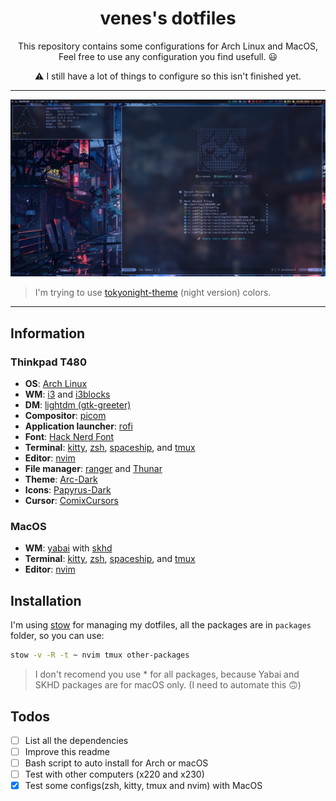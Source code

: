 <h1 align="center">venes's dotfiles</h1>

<div align="center">
This repository contains some configurations for Arch Linux and MacOS, Feel free to use any configuration you find usefull. 😃

⚠️ I still have a lot of things to configure so this isn't finished yet.

</div>

---

![Desktop](./images/screenshot.png)

> I'm trying to use [tokyonight-theme](https://github.com/folke/tokyonight.nvim) (night version) colors.

---

## Information

### Thinkpad T480

- **OS**: [Arch Linux](https://archlinux.org/)
- **WM**: [i3](https://i3wm.org/) and [i3blocks](https://github.com/vivien/i3blocks)
- **DM**: [lightdm (gtk-greeter)](https://github.com/canonical/lightdm)
- **Compositor**: [picom](https://github.com/yshui/picom)
- **Application launcher**: [rofi](https://github.com/davatorium/rofi)
- **Font**: [Hack Nerd Font](https://github.com/ryanoasis/nerd-fonts/releases/download/v3.2.1/Hack.zip)
- **Terminal**: [kitty](https://github.com/kovidgoyal/kitty), [zsh](https://www.zsh.org/), [spaceship](https://spaceship-prompt.sh/), and [tmux](https://github.com/tmux/tmux)
- **Editor**: [nvim](https://neovim.io/)
- **File manager**: [ranger](https://github.com/ranger/ranger) and [Thunar](https://docs.xfce.org/xfce/thunar/start)
- **Theme**: [Arc-Dark](https://github.com/horst3180/arc-theme)
- **Icons**: [Papyrus-Dark](https://github.com/PapirusDevelopmentTeam/papirus-icon-theme)
- **Cursor**: [ComixCursors](https://limitland.de/comixcursors)

### MacOS

- **WM**: [yabai](https://github.com/koekeishiya/yabai) with [skhd](https://github.com/koekeishiya/skhd)
- **Terminal**: [kitty](https://github.com/kovidgoyal/kitty), [zsh](https://www.zsh.org/), [spaceship](https://spaceship-prompt.sh/), and [tmux](https://github.com/tmux/tmux)
- **Editor**: [nvim](https://neovim.io/)

## Installation

I'm using [stow](https://www.gnu.org/software/stow/) for managing my dotfiles, all the packages are in `packages` folder, so you can use:

```sh
stow -v -R -t ~ nvim tmux other-packages
```

> I don't recomend you use \* for all packages, because Yabai and SKHD packages are for macOS only. (I need to automate this 🙃)

## Todos

- [ ] List all the dependencies
- [ ] Improve this readme
- [ ] Bash script to auto install for Arch or macOS
- [ ] Test with other computers (x220 and x230)
- [x] Test some configs(zsh, kitty, tmux and nvim) with MacOS
